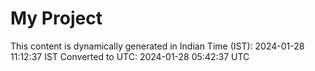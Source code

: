# My Project

This content is dynamically generated in Indian Time (IST): 2024-01-28 11:12:37 IST
Converted to UTC: 2024-01-28 05:42:37 UTC
